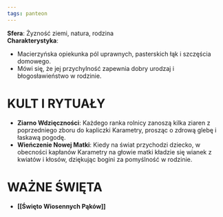 ```yaml
---
tags: panteon
---
```

**Sfera**: Żyzność ziemi, natura, rodzina  
**Charakterystyka**:
- Macierzyńska opiekunka pól uprawnych, pasterskich łąk i szczęścia domowego.
- Mówi się, że jej przychylność zapewnia dobry urodzaj i błogosławieństwo w rodzinie.
# KULT I RYTUAŁY
- **Ziarno Wdzięczności**: Każdego ranka rolnicy zanoszą kilka ziaren z poprzedniego zboru do kapliczki Karametry, prosząc o zdrową glebę i łaskawą pogodę.
- **Wieńczenie Nowej Matki**: Kiedy na świat przychodzi dziecko, w obecności kapłanów Karametry na głowie matki kładzie się wianek z kwiatów i kłosów, dziękując bogini za pomyślność w rodzinie.
# WAŻNE ŚWIĘTA
- **[[Święto Wiosennych Pąków]]**